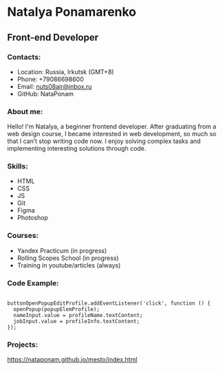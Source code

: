 # Natalya Ponamarenko
## Front-end Developer
### Contacts:
* Location: Russia, Irkutsk (GMT+8)
* Phone: +79086698600
* Email: nuts08air@inbox.ru
* GitHub: NataPonam

### About me:
Hello! I'm Natalya, a beginner frontend developer. After graduating from a web design course, I became interested in web development, so much so that I can’t stop writing code now. I enjoy solving complex tasks and implementing interesting solutions through code.

### Skills:
* HTML
* CSS
* JS
* Git
* Figma
* Photoshop

### Courses:
* Yandex Practicum (in progress)
* Rolling Scopes School (in progress)
* Training in youtube/articles (always)

### Code Example:
<code>
buttonOpenPopupEditProfile.addEventListener('click', function () {
  openPopup(popupElemProfile);
  nameInput.value = profileName.textContent;
  jobInput.value = profileInfo.textContent;
});
</code>

### Projects:
https://nataponam.github.io/mesto/index.html